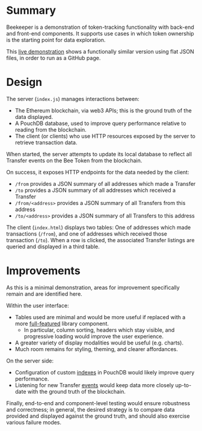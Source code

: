 # Summary

Beekeeper is a demonstration of token-tracking functionality with back-end and front-end components. 
It supports use cases in which token ownership is the starting point for data exploration.

This [live demonstration](https://vwoeltjen.github.io/beekeeper) shows a functionally similar version
using flat JSON files, in order to run as a GitHub page.

# Design

The server (`index.js`) manages interactions between:

* The Ethereum blockchain, via web3 APIs; this is the ground truth of the data displayed.
* A PouchDB database, used to improve query performance relative to reading from the blockchain.
* The client (or clients) who use HTTP resources exposed by the server to retrieve transaction data.

When started, the server attempts to update its local database to reflect all Transfer 
events on the Bee Token from the blockchain.

On success, it exposes HTTP endpoints for the data needed by the client:

* `/from` provides a JSON summary of all addresses which made a Transfer
* `/to` provides a JSON summary of all addresses which received a Transfer
* `/from/<address>` provides a JSON summary of all Transfers from this address
* `/to/<address>` provides a JSON summary of all Transfers to this address

The client (`index.html`) displays two tables: One of addresses which made transactions (`/from`), and one 
of addresses which received those transaction (`/to`). When a row is clicked, the associated Transfer
listings are queried and displayed in a third table.

# Improvements

As this is a minimal demonstration, areas for improvement specifically remain and are identified here.

Within the user interface:

* Tables used are minimal and would be more useful if replaced with a more 
  [full-featured](https://material.io/design/components/data-tables.html) library component.
  * In particular, column sorting, headers which stay visible, and progressive loading would
    improve the user experience.
* A greater variety of display modalities would be useful (e.g. charts).
* Much room remains for styling, theming, and clearer affordances.

On the server side:

* Configuration of custom [indexes](https://pouchdb.com/guides/mango-queries.html) in PouchDB
  would likely improve query performance.
* Listening for new Transfer [events](https://web3js.readthedocs.io/en/1.0/web3-eth-contract.html#contract-events) would keep data more closely up-to-date with the 
  ground truth of the blockchain.

Finally, end-to-end and component-level testing would ensure robustness and correctness;
in general, the desired strategy is to compare data provided and displayed against the
ground truth, and should also exercise various failure modes.
